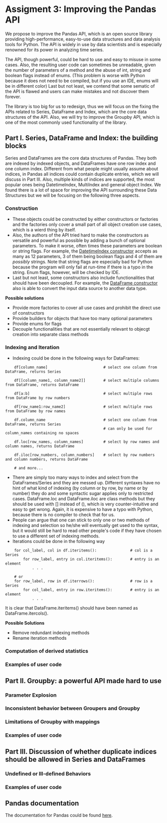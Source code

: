 # Assigment 3: Improving the Pandas API

We propose to improve the Pandas API, which is an open source library providing high-performance, easy-to-use data structures and data analysis tools for Python. The API is widely in use by data scientists and is especially renowned for its power in analyzing time series.

The API, though powerful, could be hard to use and easy to misuse in some cases. Also, the resulting user code can sometimes be unreadable, given the number of parameters of a method and the abuse of int, string and boolean flags instead of enums. (This problem is worse with Python because it does not need to be compiled, but if you use an IDE, enums will be in different color) Last but not least, we contend that some sematic of the API is flawed and users can make mistakes and not discover them forever.

The library is too big for us to redesign, thus we will focus on the fixing the APIs related to Series, DataFrame and Index, which are the core data structures of the API. Also, we will try to improve the Groupby API, which is one of the most commonly used functionality of the library.


## Part I. Series, DataFrame and Index: the building blocks

Series and DataFrames are the core data structures of Pandas. They both are indexed by indexed objects, and DataFrames have one row index and one column index. Different from what people might usually assume about indices, in Pandas all indices could contain duplicate entries, which we will discuss in Part III. Also, multiple kinds of indices are supported, the most popular ones being DatetimeIndex, MultiIndex and general object Index. We found there is a lot of space for improving the API surrounding these Data Structures but we will be focusing on the following three aspects.

### Construction

* These objects could be constructed by either constructors or factories and the factories only cover a small part of all object creation use cases, which is a wierd thing by itself.
* Also, the authors of the API tried hard to make the constructors as versatile and powerful as possible by adding a bunch of optional parameters. To make it worse, often times these parameters are boolean or string flags. For example, the [DatetimeIndex constructor](https://pandas.pydata.org/pandas-docs/version/0.23.4/generated/pandas.DatetimeIndex.html#pandas.DatetimeIndex) accepts as many as 12 parameters, 3 of them being boolean flags and 4 of them are *possibly* strings. Note that string flags are especially bad for Python because the program will only fail at run-time if there is a typo in the string. Enum flags, however, will be checked by IDE.
* Last but not least, some constructors also include functionalities that should have been decoupled. For example, the [DataFrame constructor](https://pandas.pydata.org/pandas-docs/version/0.23.4/generated/pandas.DataFrame.html#pandas.DataFrame) also is able to convert the input data source to another data type. 

**Possible solutions**
* Provide more factories to cover all use cases and prohibit the direct use of constructors
* Provide builders for objects that have too many optional parameters
* Provide enums for flags
* Decouple functionalities that are not essentially relevant to objecgt creation into separate class methods

### Indexing and Iteration

* Indexing could be done in the following ways for DataFrames:
~~~~
    df[column_name]                         # select one column from DataFrame, returns Series

    df[[column_name1, column_name2]]        # select multiple columns from DataFrame, returns DataFrame

    df[a:b]                                 # select multiple rows from DataFrame by row numbers

    df[row_name1:row_name2]                 # select multiple rows from DataFrame by row names

    df.column_name                          # select one column from DataFrame, returns Series
                                            # can only be used for column_names containing no spaces

    df.loc[row_names, column_names]         # select by row names and column names, returns DataFrame

    df.iloc[row_numbers, column_numbers]    # select by row numbers and column numbers, returns DataFrame

    # and more...
~~~~
* There are simply too many ways to index and select from the DataFrames/Series and they are messed up. Different syntaxes have no hint of what kind of indexing (by column or by row, by name or by number) they do and some syntactic sugar applies only to restricted cases. DataFrame.loc and DataFrame.iloc are class methods but they should be used with [] instead of (), which is very counter-intuitive and easy to get wrong. Again, it is expensive to have a typo with Python, because there is no compiler to check that for us.
* People can argue that one can stick to only one or two methods of indexing and selection so he/she will eventually get used to the syntax, but it would still be hard to read other people's code if they have chosen to use a different set of indexing methods.
* Iterations could be done in the following way
~~~~
    for col_label, col in df.iteritems():               # col is a Series
        for row_label, entry in col.iteritems():        # entry is an element
            . . .

    # or
    for row_label, row in df.iterrows():                # row is a Series
        for col_label, entry in row.iteritems():        # entry is an element
            . . .
~~~~
It is clear that DataFrame.iteritems() should have been named as DataFrame.itercols().

**Possible Solutions**
* Remove redundant indexing methods
* Rename iteration methods

### Computation of derived statistics

### Examples of user code

## Part II. Groupby: a powerful API made hard to use

### Parameter Explosion

### Inconsistent behavior between Groupers and Groupby

### Limitations of Groupby with mappings

### Examples of user code

## Part III. Discussion of whether duplicate indices should be allowed in Series and DataFrames

### Undefined or Ill-defined Behaviors

### Examples of user code

## Pandas documentation

The documentation for Pandas could be found [here](http://pandas.pydata.org/pandas-docs/stable/).
